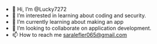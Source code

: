 - 👋 Hi, I’m @Lucky7272
- 👀 I’m interested in learning about coding and security.
- 🌱 I’m currently learning about making an app
- 💞️ I’m looking to collaborate on application development.
- 📫 How to reach me saralefler065@gmail.com

<!---
Lucky7272/Lucky7272 is a ✨ special ✨ repository because its `README.md` (this file) appears on your GitHub profile.
You can click the Preview link to take a look at your changes.
--->
